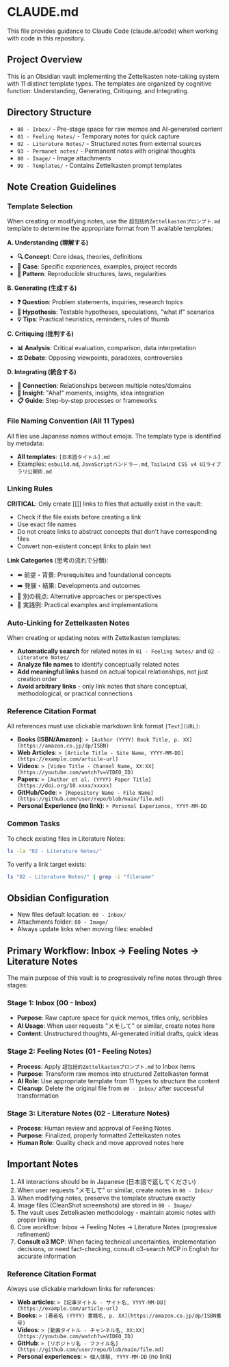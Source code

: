 # CLAUDE.md

This file provides guidance to Claude Code (claude.ai/code) when working with code in this repository.

## Project Overview

This is an Obsidian vault implementing the Zettelkasten note-taking system with 11 distinct template types. The templates are organized by cognitive function: Understanding, Generating, Critiquing, and Integrating.

## Directory Structure

- `00 - Inbox/` - Pre-stage space for raw memos and AI-generated content
- `01 - Feeling Notes/` - Temporary notes for quick capture
- `02 - Literature Notes/` - Structured notes from external sources
- `03 - Permanet notes/` - Permanent notes with original thoughts
- `80 - Image/` - Image attachments
- `99 - Templates/` - Contains Zettelkasten prompt templates

## Note Creation Guidelines

### Template Selection
When creating or modifying notes, use the `超包括的Zettelkastenプロンプト.md` template to determine the appropriate format from 11 available templates:

**A. Understanding (理解する)**
- **🔍 Concept**: Core ideas, theories, definitions
- **📝 Case**: Specific experiences, examples, project records
- **🧩 Pattern**: Reproducible structures, laws, regularities

**B. Generating (生成する)**
- **❓ Question**: Problem statements, inquiries, research topics
- **🧪 Hypothesis**: Testable hypotheses, speculations, "what if" scenarios
- **💡 Tips**: Practical heuristics, reminders, rules of thumb

**C. Critiquing (批判する)**
- **📊 Analysis**: Critical evaluation, comparison, data interpretation
- **⚖️ Debate**: Opposing viewpoints, paradoxes, controversies

**D. Integrating (統合する)**
- **🔗 Connection**: Relationships between multiple notes/domains
- **💭 Insight**: "Aha!" moments, insights, idea integration
- **📋 Guide**: Step-by-step processes or frameworks

### File Naming Convention (All 11 Types)
All files use Japanese names without emojis. The template type is identified by metadata:
- **All templates**: `[日本語タイトル].md`
- Examples: `esbuild.md`, `JavaScriptバンドラー.md`, `Tailwind CSS v4 UIライブラリ公開術.md`

### Linking Rules
**CRITICAL**: Only create [[]] links to files that actually exist in the vault:
- Check if the file exists before creating a link
- Use exact file names
- Do not create links to abstract concepts that don't have corresponding files
- Convert non-existent concept links to plain text

**Link Categories** (思考の流れで分類):
- ⬅️ 前提・背景: Prerequisites and foundational concepts
- ➡️ 発展・結果: Developments and outcomes
- 🔀 別の視点: Alternative approaches or perspectives
- 🎯 実践例: Practical examples and implementations

### Auto-Linking for Zettelkasten Notes
When creating or updating notes with Zettelkasten templates:
- **Automatically search** for related notes in `01 - Feeling Notes/` and `02 - Literature Notes/`
- **Analyze file names** to identify conceptually related notes
- **Add meaningful links** based on actual topical relationships, not just creation order
- **Avoid arbitrary links** - only link notes that share conceptual, methodological, or practical connections

### Reference Citation Format
All references must use clickable markdown link format `[Text](URL)`:
- **Books (ISBN/Amazon)**: `> [Author (YYYY) Book Title, p. XX](https://amazon.co.jp/dp/ISBN)`
- **Web Articles**: `> [Article Title - Site Name, YYYY-MM-DD](https://example.com/article-url)`
- **Videos**: `> [Video Title - Channel Name, XX:XX](https://youtube.com/watch?v=VIDEO_ID)`
- **Papers**: `> [Author et al. (YYYY) Paper Title](https://doi.org/10.xxxx/xxxxx)`
- **GitHub/Code**: `> [Repository Name - File Name](https://github.com/user/repo/blob/main/file.md)`
- **Personal Experience (no link)**: `> Personal Experience, YYYY-MM-DD`

### Common Tasks

To check existing files in Literature Notes:
```bash
ls -la "02 - Literature Notes/"
```

To verify a link target exists:
```bash
ls "02 - Literature Notes/" | grep -i "filename"
```

## Obsidian Configuration

- New files default location: `00 - Inbox/`
- Attachments folder: `80 - Image/`
- Always update links when moving files: enabled

## Primary Workflow: Inbox → Feeling Notes → Literature Notes

The main purpose of this vault is to progressively refine notes through three stages:

### Stage 1: Inbox (00 - Inbox)
- **Purpose**: Raw capture space for quick memos, titles only, scribbles
- **AI Usage**: When user requests "メモして" or similar, create notes here
- **Content**: Unstructured thoughts, AI-generated initial drafts, quick ideas

### Stage 2: Feeling Notes (01 - Feeling Notes)
- **Process**: Apply `超包括的Zettelkastenプロンプト.md` to Inbox items
- **Purpose**: Transform raw memos into structured Zettelkasten format
- **AI Role**: Use appropriate template from 11 types to structure the content
- **Cleanup**: Delete the original file from `00 - Inbox/` after successful transformation

### Stage 3: Literature Notes (02 - Literature Notes)
- **Process**: Human review and approval of Feeling Notes
- **Purpose**: Finalized, properly formatted Zettelkasten notes
- **Human Role**: Quality check and move approved notes here

## Important Notes

1. All interactions should be in Japanese (日本語で返してください)
2. When user requests "メモして" or similar, create notes in `00 - Inbox/`
3. When modifying notes, preserve the template structure exactly
4. Image files (CleanShot screenshots) are stored in `80 - Image/`
5. The vault uses Zettelkasten methodology - maintain atomic notes with proper linking
6. Core workflow: Inbox → Feeling Notes → Literature Notes (progressive refinement)
7. **Consult o3 MCP**: When facing technical uncertainties, implementation decisions, or need fact-checking, consult o3-search MCP in English for accurate information

### Reference Citation Format
Always use clickable markdown links for references:
- **Web articles**: `> [記事タイトル - サイト名, YYYY-MM-DD](https://example.com/article-url)`
- **Books**: `> [著者名 (YYYY) 書籍名, p. XX](https://amazon.co.jp/dp/ISBN番号)`
- **Videos**: `> [動画タイトル - チャンネル名, XX:XX](https://youtube.com/watch?v=VIDEO_ID)`
- **GitHub**: `> [リポジトリ名 - ファイル名](https://github.com/user/repo/blob/main/file.md)`
- **Personal experiences**: `> 個人体験, YYYY-MM-DD` (no link)